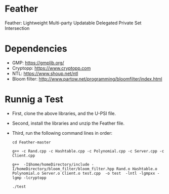 # Feather
Feather: Lightweight Multi-party Updatable Delegated Private Set Intersection

# Dependencies

* GMP: https://gmplib.org/
* Cryptopp: https://www.cryptopp.com
* NTL: https://www.shoup.net/ntl
* Bloom filter: http://www.partow.net/programming/bloomfilter/index.html

# Runnig a Test

* First, clone the above libraries, and the U-PSI file. 
* Second, install the libraries and unzip the Feather file. 
* Third, run the following command lines in order:

      cd Feather-master
    
      g++ -c Rand.cpp -c Hashtable.cpp -c Polynomial.cpp -c Server.cpp -c Client.cpp
    
      g++  -I$home/homeDirectory/include -I/homeDirectory/bloom_filter/bloom_filter.hpp Rand.o Hashtable.o Polynomial.o Server.o Client.o test.cpp  -o test  -lntl -lgmpxx -lgmp -lcryptopp
    
      ./test
    
    
